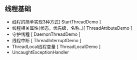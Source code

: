 ## 线程基础
+ 线程的简单实现3种方式[ StartThreadDemo ]
+ 线程相关属性(状态，优先级，名称..)[ ThreadAttibuteDemo ]
+ 守护线程 [ DaemonThreadDemo ]
+ 线程中断 [ ThreadInterruptDemo ]
+ ThreadLocal线程变量 [ ThreadLocalDemo ]
+ UncaughtExceptionHandler